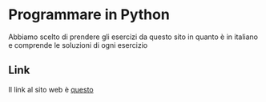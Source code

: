 # Programmare in Python
Abbiamo scelto di prendere gli esercizi da questo sito in quanto è in italiano e comprende le soluzioni di ogni esercizio

## Link
Il link al sito web è [questo](https://www.programmareinpython.it/esercizi-python)
